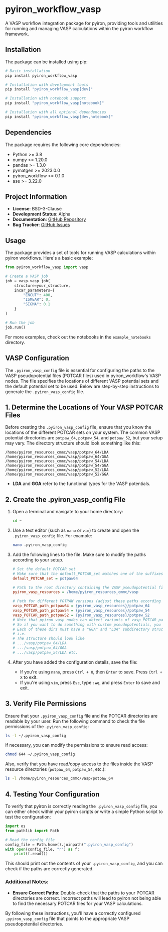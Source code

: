 # pyiron_workflow_vasp

A VASP workflow integration package for pyiron, providing tools and utilities for running and managing VASP calculations within the pyiron workflow framework.

## Installation

The package can be installed using pip:

```bash
# Basic installation
pip install pyiron_workflow_vasp

# Installation with development tools
pip install "pyiron_workflow_vasp[dev]"

# Installation with notebook support
pip install "pyiron_workflow_vasp[notebook]"

# Installation with all optional dependencies
pip install "pyiron_workflow_vasp[dev,notebook]"
```

## Dependencies

The package requires the following core dependencies:
- Python >= 3.8
- numpy >= 1.20.0
- pandas >= 1.3.0
- pymatgen >= 2023.0.0
- pyiron_workflow >= 0.1.0
- ase >= 3.22.0

## Project Information

- **License**: BSD-3-Clause
- **Development Status**: Alpha
- **Documentation**: [GitHub Repository](https://github.com/pyiron/pyiron_workflow_vasp)
- **Bug Tracker**: [GitHub Issues](https://github.com/pyiron/pyiron_workflow_vasp/issues)

## Usage

The package provides a set of tools for running VASP calculations within pyiron workflows. Here's a basic example:

```python
from pyiron_workflow_vasp import vasp

# Create a VASP job
job = vasp.vasp_job(
    structure=your_structure,
    incar_parameters={
        "ENCUT": 400,
        "ISMEAR": 0,
        "SIGMA": 0.1
    }
)

# Run the job
job.run()
```

For more examples, check out the notebooks in the `example_notebooks` directory.

## VASP Configuration

The `.pyiron_vasp_config` file is essential for configuring the paths to the VASP pseudopotential files (POTCAR files) used in pyiron_workflow's VASP nodes. The file specifies the locations of different VASP potential sets and the default potential set to be used. Below are step-by-step instructions to generate the `.pyiron_vasp_config` file.

## 1. Determine the Locations of Your VASP POTCAR Files

Before creating the `.pyiron_vasp_config` file, ensure that you know the locations of the different POTCAR sets on your system. The common VASP potential directories are `potpaw_64`, `potpaw_54`, and `potpaw_52`, but your setup may vary. The directory structure should look something like this:

```
/home/pyiron_resources_cmmc/vasp/potpaw_64/LDA
/home/pyiron_resources_cmmc/vasp/potpaw_64/GGA
/home/pyiron_resources_cmmc/vasp/potpaw_54/LDA
/home/pyiron_resources_cmmc/vasp/potpaw_54/GGA
/home/pyiron_resources_cmmc/vasp/potpaw_52/LDA
/home/pyiron_resources_cmmc/vasp/potpaw_52/GGA
```

- **LDA** and **GGA** refer to the functional types for the VASP potentials.

## 2. Create the .pyiron_vasp_config File

1. Open a terminal and navigate to your home directory:

    ```bash
    cd ~
    ```

2. Use a text editor (such as `nano` or `vim`) to create and open the `.pyiron_vasp_config` file. For example:

    ```bash
    nano .pyiron_vasp_config
    ```

3. Add the following lines to the file. Make sure to modify the paths according to your setup.

    ```ini
    # Set the default POTCAR set
    # Make sure that the default_POTCAR_set matches one of the suffixes in the vasp_POTCAR_path_*
    default_POTCAR_set = potpaw64
    
    # Path to the root directory containing the VASP pseudopotential files
    pyiron_vasp_resources = /home/pyiron_resources_cmmc/vasp
    
    # Path for different POTPAW versions (adjust these paths according to your setup)
    vasp_POTCAR_path_potpaw64 = {pyiron_vasp_resources}/potpaw_64
    vasp_POTCAR_path_potpaw54 = {pyiron_vasp_resources}/potpaw_54
    vasp_POTCAR_path_potpaw52 = {pyiron_vasp_resources}/potpaw_52
    # Note that pyiron vasp nodes can detect variants of vasp_POTCAR_path_{randomsuffix}
    # So if you want to do something with custom pseudopotentials, you can... 
    # Each of these dirs must have a "GGA" and "LDA" subdirectory structure
    # i.e. 
    # The structure should look like
    # .../vasp/potpaw_64/LDA
    # .../vasp/potpaw_64/GGA
    # .../vasp/potpaw_54/LDA etc.
    ```

4. After you have added the configuration details, save the file:
   - If you're using `nano`, press `Ctrl + O`, then `Enter` to save. Press `Ctrl + X` to exit.
   - If you're using `vim`, press `Esc`, type `:wq`, and press `Enter` to save and exit.

## 3. Verify File Permissions

Ensure that your `.pyiron_vasp_config` file and the POTCAR directories are readable by your user. Run the following command to check the file permissions of the `.pyiron_vasp_config`:

```bash
ls -l ~/.pyiron_vasp_config
```

If necessary, you can modify the permissions to ensure read access:

```bash
chmod 644 ~/.pyiron_vasp_config
```

Also, verify that you have read/copy access to the files inside the VASP resource directories (`potpaw_64`, `potpaw_54`, etc.):

```bash
ls -l /home/pyiron_resources_cmmc/vasp/potpaw_64
```

## 4. Testing Your Configuration

To verify that pyiron is correctly reading the `.pyiron_vasp_config` file, you can either check within your pyiron scripts or write a simple Python script to test the configuration:

```python
import os
from pathlib import Path

# Read the config file
config_file = Path.home().joinpath(".pyiron_vasp_config")
with open(config_file, "r") as f:
    print(f.read())
```

This should print out the contents of your `.pyiron_vasp_config`, and you can check if the paths are correctly generated.

### Additional Notes:
- **Ensure Correct Paths**: Double-check that the paths to your POTCAR directories are correct. Incorrect paths will lead to pyiron not being able to find the necessary POTCAR files for your VASP calculations.

By following these instructions, you'll have a correctly configured `.pyiron_vasp_config` file that points to the appropriate VASP pseudopotential directories.
